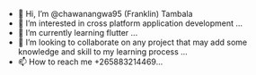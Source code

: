- 👋 Hi, I’m @chawanangwa95 (Franklin) Tambala
- 👀 I’m interested in cross platform application
     development ...
- 🌱 I’m currently learning flutter ...
- 💞️ I’m looking to collaborate on any project
     that may add some knowledge and skill to my learning process ...
- 📫 How to reach me +265883214469...

<!---
chawanangwa95/chawanangwa95 is a ✨ special ✨ repository because its `README.md` (this file) appears on your GitHub profile.
You can click the Preview link to take a look at your changes.
--->
